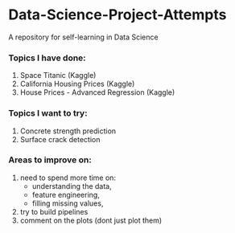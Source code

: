 # Data-Science-Project-Attempts


A repository for self-learning in Data Science 

### Topics I have done:
  1. Space Titanic (Kaggle)
  2. California Housing Prices (Kaggle)
  3. House Prices - Advanced Regression (Kaggle)

### Topics I want to try:
   1. Concrete strength prediction
   2. Surface crack detection


### Areas to improve on:
1. need to spend more time on:
    - understanding the data,
    - feature engineering,
    - filling missing values,
2. try to build pipelines
3. comment on the plots (dont just plot them)
